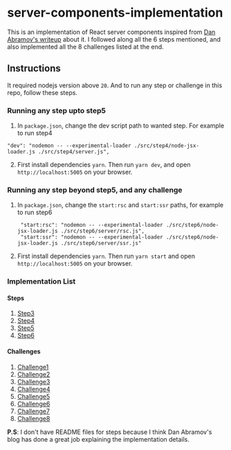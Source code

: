 # server-components-implementation

This is an implementation of React server components inspired from [Dan Abramov's writeup](https://github.com/reactwg/server-components/discussions/5) about it. I followed along all the 6 steps mentioned, and also implemented all the 8 challenges listed at the end.

## Instructions

It required nodejs version above `20`. And to run any step or challenge in this repo, follow these steps.

### Running any step upto step5

1. In `package.json`, change the dev script path to wanted step. For example to run step4

```
"dev": "nodemon -- --experimental-loader ./src/step4/node-jsx-loader.js ./src/step4/server.js",
```

2. First install dependencies `yarn`. Then run `yarn dev`, and open `http://localhost:5005` on your browser.

### Running any step beyond step5, and any challenge

1. In `package.json`, change the `start:rsc` and `start:ssr` paths, for example to run step6

   ```
    "start:rsc": "nodemon -- --experimental-loader ./src/step6/node-jsx-loader.js ./src/step6/server/rsc.js",
    "start:ssr": "nodemon -- --experimental-loader ./src/step6/node-jsx-loader.js ./src/step6/server/ssr.js"
   ```

2. First install dependencies `yarn`. Then run `yarn start` and open `http://localhost:5005` on your browser.

### Implementation List

#### Steps

1. [Step3](https://github.com/AjayPoshak/server-components-implemetation/tree/main/src/step3)
2. [Step4](https://github.com/AjayPoshak/server-components-implemetation/tree/main/src/step4)
3. [Step5](https://github.com/AjayPoshak/server-components-implemetation/tree/main/src/step5)
4. [Step6](https://github.com/AjayPoshak/server-components-implemetation/tree/main/src/step6)

#### Challenges

1. [Challenge1](https://github.com/AjayPoshak/server-components-implemetation/tree/main/src/challenge1)
2. [Challenge2](https://github.com/AjayPoshak/server-components-implemetation/tree/main/src/challenge2)
3. [Challenge3](https://github.com/AjayPoshak/server-components-implemetation/tree/main/src/challenge3)
4. [Challenge4](https://github.com/AjayPoshak/server-components-implemetation/tree/main/src/challenge4)
5. [Challenge5](https://github.com/AjayPoshak/server-components-implemetation/tree/main/src/challenge5)
6. [Challenge6](https://github.com/AjayPoshak/server-components-implemetation/tree/main/src/challenge6)
7. [Challenge7](https://github.com/AjayPoshak/server-components-implemetation/tree/main/src/challenge7)
8. [Challenge8](https://github.com/AjayPoshak/server-components-implemetation/tree/main/src/challenge8)

**P.S**: I don't have README files for steps because I think Dan Abramov's blog has done a great job explaining the implementation details.

